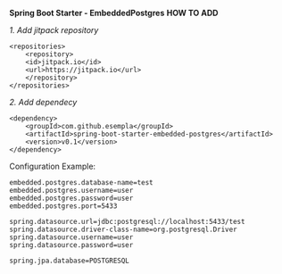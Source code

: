 **Spring Boot Starter - EmbeddedPostgres**
**HOW TO ADD**

*1. Add jitpack repository*
```
<repositories>
    <repository>
	<id>jitpack.io</id>
	<url>https://jitpack.io</url>
    </repository>
</repositories>
```
*2. Add dependecy*
```
<dependency>
    <groupId>com.github.esempla</groupId>
    <artifactId>spring-boot-starter-embedded-postgres</artifactId>
    <version>v0.1</version>
</dependency>
```

Configuration Example:
```
embedded.postgres.database-name=test
embedded.postgres.username=user
embedded.postgres.password=user
embedded.postgres.port=5433
 
spring.datasource.url=jdbc:postgresql://localhost:5433/test
spring.datasource.driver-class-name=org.postgresql.Driver
spring.datasource.username=user
spring.datasource.password=user

spring.jpa.database=POSTGRESQL
 ```
